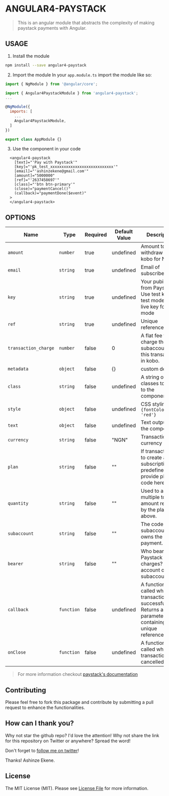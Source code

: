 # ANGULAR4-PAYSTACK

> This is an angular module that abstracts the complexity of making paystack payments with Angular.

## USAGE

1. Install the module
```sh
npm install --save angular4-paystack
```

2. Import the module
In your `app.module.ts` import the module like so:

```js
import { NgModule } from '@angular/core'; 

import { Angular4PaystackModule } from 'angular4-paystack';
...

@NgModule({
  imports: [
    ...
    Angular4PaystackModule,
  ]
})

export class AppModule {}
```

3. Use the component in your code

```
  <angular4-paystack
    [text]="'Pay with Paystack'"
    [key]="'pk_test_xxxxxxxxxxxxxxxxxxxxxxxxxxxx'"
    [email]="'ashinzekene@gmail.com'"
    [amount]="5000000"
    [ref]="'2637458697'"
    [class]="'btn btn-primary'"
    (close)="paymentCancel()"
    (callback)="paymentDone($event)"
  >
  </angular4-paystack>
```

## OPTIONS

|Name                   | Type           | Required            | Default Value       | Description         |
|-----------------------|----------------|---------------------|---------------------|---------------------| 
|  `amount `            | `number`       | true                |  undefined          | Amount to withdraw (in kobo for NGN)
|  `email `             | `string`       | true                |  undefined          | Email of subscriber/client
|  `key`                | `string`       | true                |  undefined          | Your pubic Key from Paystack. Use test key for test mode and live key for live mode
|  `ref`                | `string`       | true                |  undefined          | Unique reference
|  `transaction_charge` | `number`       | false               |  0                  |  A flat fee to charge the subaccount for this transaction, in kobo.
|  `metadata`           | `object`       | false               |  {}                 | custom details
|  `class`              | `string`       | false               |  undefined          | A string of classes to add to the component
|  `style`              | `object`       | false               |  undefined          | CSS stylings, eg ```{fontColor: 'red'}```
|  `text`               | `object`       | false               |  undefined          | Text output of the component
|  `currency`           | `string`       | false               |  "NGN"              | Transaction currency
|  `plan`               | `string`       | false               |  ""                 | If transaction is to create a subscription to a predefined plan, provide plan code here.
|  `quantity`           | `string`       | false               |  ""                 | Used to apply a multiple to the amount returned by the plan code above.
|  `subaccount`         | `string`       | false               |  ""                 | The code for the subaccount that owns the payment. 
|  `bearer`             | `string`       | false               |  ""                 | Who bears Paystack charges? account or subaccount
|  `callback`           | `function`     | false               |  undefined          | A function called when transaction is successful. Returns a parameter containing unique reference
|  `onClose`            | `function`     | false               |  undefined          | A function called when transaction is cancelled

> For more information checkout [paystack's documentation](https://developers.paystack.co/docs/paystack-inline#section-working-with-paystack-inline)

## Contributing

Please feel free to fork this package and contribute by submitting a pull request to enhance the functionalities.


## How can I thank you?

Why not star the github repo? I'd love the attention! Why not share the link for this repository on Twitter or anywhere? Spread the word!

Don't forget to [follow me on twitter](https://twitter.com/ashinzekene)!

Thanks!
Ashinze Ekene.

## License

The MIT License (MIT). Please see [License File](LICENSE.md) for more information.